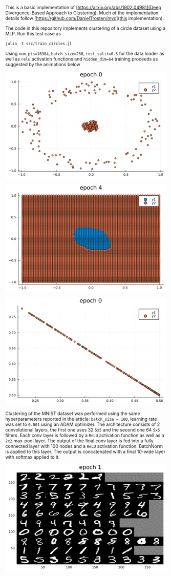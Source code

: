 This is a basic implementation of [https://arxiv.org/abs/1902.04981](Deep Divergence-Based Approach to Clustering).
Much of the implementation details follow [https://github.com/DanielTrosten/mvc](this implementation).


The code in this repository implements clustering of a circle
dataset using a MLP. Run this test case as
```julia
julia -t src/train_circles.jl
```

Using `num_pts=16384`, `batch_size=256`, `test_split=0.5` for the
data loader as well as `relu` activation functions and `hidden_dim=64` training proceeds as suggested by the animations below

![Points from the dataset with cluster assignment color-coded](https://github.com/rkube/dd_clustering/blob/main/docs/points_epoch.gif)

![Decision boundary of the model](https://github.com/rkube/dd_clustering/blob/main/docs/decision_boundary.gif)

![Cluster assignment in the simplex geometry](https://github.com/rkube/dd_clustering/blob/main/docs/cluster_assignment.gif)


Clustering of the MNIST dataset was performed using the same hyperparameters reported in the article:
`batch_size = 100`, learning rate was set to `0.001` using an ADAM optimizer. The architecture consists of 2 convolutional
layers, the first one uses 32  `5x5` and the second one 64 `5x5` filters. Each conv layer is followed by a `ReLU` activation
function as well as  a `2x2` max-pool layer. The output of the final conv layer is fed into a fully connected layer with
100 nodes and a `ReLU` activation function. BatchNorm is applied to this layer. The output is concatenated with a
final 10-wide layer with softmax applied to it.

![MNIST clustering](https://github.com/rkube/dd_clustering/blob/main/docs/ddc_mnist.gif)
